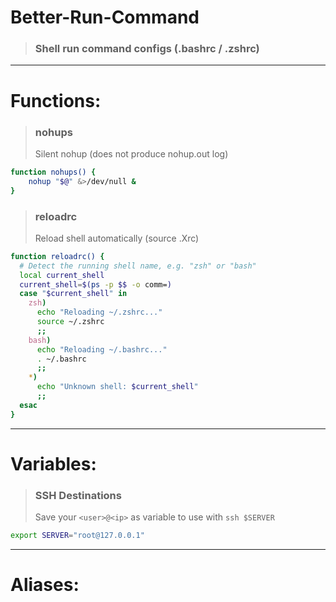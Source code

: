 # Better-Run-Command
> ### Shell run command configs (.bashrc / .zshrc)
---
# Functions:
> ### nohups
> Silent nohup (does not produce nohup.out log)
```bash
function nohups() {
    nohup "$@" &>/dev/null &
}
```
> ### reloadrc
> Reload shell automatically (source .Xrc)
```bash
function reloadrc() {
  # Detect the running shell name, e.g. "zsh" or "bash"
  local current_shell
  current_shell=$(ps -p $$ -o comm=)
  case "$current_shell" in
    zsh)
      echo "Reloading ~/.zshrc..."
      source ~/.zshrc
      ;;
    bash)
      echo "Reloading ~/.bashrc..."
      . ~/.bashrc
      ;;
    *)
      echo "Unknown shell: $current_shell"
      ;;
  esac
}
```


---
# Variables:
> ### SSH Destinations
> Save your `<user>@<ip>` as variable to use with `ssh $SERVER`
```bash
export SERVER="root@127.0.0.1"
```

---
# Aliases:
